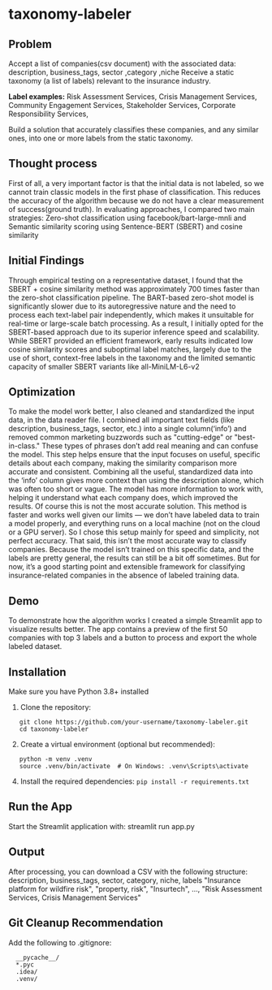 # taxonomy-labeler
## Problem 
Accept a list of companies(csv document) with the associated data:
description, business_tags, sector ,category ,niche
Receive a static taxonomy (a list of labels) relevant to the insurance industry.

**Label examples:**
Risk Assessment Services, 
Crisis Management Services, 
Community Engagement Services, 
Stakeholder Services, 
Corporate Responsibility Services, 

Build a solution that accurately classifies these companies, and any similar ones, into one or more labels from the static taxonomy.

## Thought process
First of all, a very important factor is that the initial data is not labeled, so we cannot train classic models in the first phase of classification. This reduces the accuracy of the algorithm because we do not have a clear measurement of success(ground truth).
In evaluating approaches, I compared two main strategies:
Zero-shot classification using facebook/bart-large-mnli and Semantic similarity scoring using Sentence-BERT (SBERT) and cosine similarity

## Initial Findings
Through empirical testing on a representative dataset, I found that the SBERT + cosine similarity method was approximately 700 times faster than the zero-shot classification pipeline. The BART-based zero-shot model is significantly slower due to its autoregressive nature and the need to process each text-label pair independently, which makes it unsuitable for real-time or large-scale batch processing.
As a result, I initially opted for the SBERT-based approach due to its superior inference speed and scalability.
While SBERT provided an efficient framework, early results indicated low cosine similarity scores and suboptimal label matches, largely due to the use of short, context-free labels in the taxonomy and the limited semantic capacity of smaller SBERT variants like all-MiniLM-L6-v2

## Optimization
To make the model work better, I also cleaned and standardized the input data, in the data reader file. I combined all important text fields (like description, business_tags, sector, etc.) into a single column(‘info’) and removed common marketing buzzwords such as "cutting-edge" or "best-in-class." These types of phrases don’t add real meaning and can confuse the model. This step helps ensure that the input focuses on useful, specific details about each company, making the similarity comparison more accurate and consistent.
Combining all the useful, standardized data into the ‘info’ column gives more context than using the description alone, which was often too short or vague. The model has more information to work with, helping it understand what each company does, which improved the results.
Of course this is not the most accurate solution. This method is faster and works well given our limits — we don’t have labeled data to train a model properly, and everything runs on a local machine (not on the cloud or a GPU server). So I chose this setup mainly for speed and simplicity, not perfect accuracy.
That said, this isn’t the most accurate way to classify companies. Because the model isn’t trained on this specific data, and the labels are pretty general, the results can still be a bit off sometimes. But for now, it’s a good starting point and extensible framework for classifying insurance-related companies in the absence of labeled training data.

## Demo
To demonstrate how the algorithm works I created a simple Streamlit app to visualize results better. The app contains a preview of the first 50 companies with top 3 labels and a button to process and export the whole labeled dataset.

## Installation
Make sure you have Python 3.8+ installed
1. Clone the repository:
```
   git clone https://github.com/your-username/taxonomy-labeler.git
   cd taxonomy-labeler
```
2. Create a virtual environment (optional but recommended):
```
   python -m venv .venv
   source .venv/bin/activate  # On Windows: .venv\Scripts\activate
```
4. Install the required dependencies:
   ``` pip install -r requirements.txt ```

## Run the App
Start the Streamlit application with:
  streamlit run app.py

## Output
After processing, you can download a CSV with the following structure:
description, business_tags, sector, category, niche, labels
"Insurance platform for wildfire risk", "property, risk", "Insurtech", ..., "Risk Assessment Services, Crisis Management Services"

## Git Cleanup Recommendation
Add the following to .gitignore:
```
  __pycache__/
  *.pyc
  .idea/
  .venv/
```
